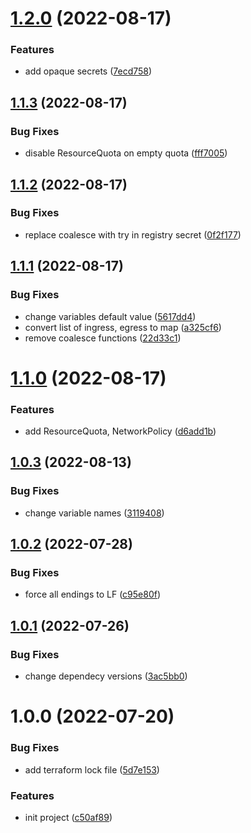# [1.2.0](https://github.com/cktf/terraform-kubernetes-environment/compare/1.1.3...1.2.0) (2022-08-17)


### Features

* add opaque secrets ([7ecd758](https://github.com/cktf/terraform-kubernetes-environment/commit/7ecd7582ffbaa202de2e81090bb743fbc5f167ac))

## [1.1.3](https://github.com/cktf/terraform-kubernetes-environment/compare/1.1.2...1.1.3) (2022-08-17)


### Bug Fixes

* disable ResourceQuota on empty quota ([fff7005](https://github.com/cktf/terraform-kubernetes-environment/commit/fff7005e19105980be436c5edfd8c9b4957890bb))

## [1.1.2](https://github.com/cktf/terraform-kubernetes-environment/compare/1.1.1...1.1.2) (2022-08-17)


### Bug Fixes

* replace coalesce with try in registry secret ([0f2f177](https://github.com/cktf/terraform-kubernetes-environment/commit/0f2f1771e5c8aa352e9cca309225f6b0cb3c8c58))

## [1.1.1](https://github.com/cktf/terraform-kubernetes-environment/compare/1.1.0...1.1.1) (2022-08-17)


### Bug Fixes

* change variables default value ([5617dd4](https://github.com/cktf/terraform-kubernetes-environment/commit/5617dd4fb90ae9f83f1ccb6c8bd4e3d983c70fd7))
* convert list of ingress, egress to map ([a325cf6](https://github.com/cktf/terraform-kubernetes-environment/commit/a325cf68f37e2c3f940a49ae86dccc5c22820464))
* remove coalesce functions ([22d33c1](https://github.com/cktf/terraform-kubernetes-environment/commit/22d33c13e3f39853ad1a5a1dcc9e84ee84a9d987))

# [1.1.0](https://github.com/cktf/terraform-kubernetes-environment/compare/1.0.3...1.1.0) (2022-08-17)


### Features

* add ResourceQuota, NetworkPolicy ([d6add1b](https://github.com/cktf/terraform-kubernetes-environment/commit/d6add1b9deb53dcefb0d05c4afce66f932151fa0))

## [1.0.3](https://github.com/cktf/terraform-kubernetes-environment/compare/1.0.2...1.0.3) (2022-08-13)


### Bug Fixes

* change variable names ([3119408](https://github.com/cktf/terraform-kubernetes-environment/commit/311940858a0641df29a18b3d37672b0ec257837c))

## [1.0.2](https://github.com/cktf/terraform-kubernetes-environment/compare/1.0.1...1.0.2) (2022-07-28)


### Bug Fixes

* force all endings to LF ([c95e80f](https://github.com/cktf/terraform-kubernetes-environment/commit/c95e80f156a935b0ce678f50064d325b385558d8))

## [1.0.1](https://github.com/cktf/terraform-kubernetes-environment/compare/1.0.0...1.0.1) (2022-07-26)


### Bug Fixes

* change dependecy versions ([3ac5bb0](https://github.com/cktf/terraform-kubernetes-environment/commit/3ac5bb0cb721d8d8b8e2384a351840bf1c0d0742))

# 1.0.0 (2022-07-20)


### Bug Fixes

* add terraform lock file ([5d7e153](https://github.com/cktf/terraform-kubernetes-environment/commit/5d7e15322d39f099d30ff9f00a7956aec9fa413a))


### Features

* init project ([c50af89](https://github.com/cktf/terraform-kubernetes-environment/commit/c50af894fa2134e2a6dd770a6dc2fa689e676a4a))
